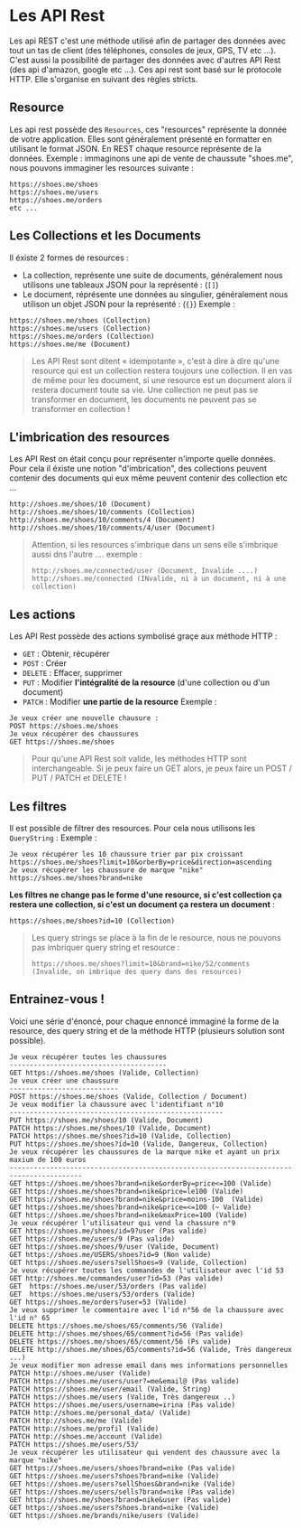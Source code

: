# Les API Rest
Les api REST c'est une méthode utilisé afin de partager des données avec tout un tas de client (des téléphones, consoles de jeux, GPS, TV etc ...). C'est aussi la possibilité de partager des données avec d'autres API Rest (des api d'amazon, google etc ...).
Ces api rest sont basé sur le protocole HTTP. Elle s'organise en suivant des règles stricts.
## Resource
Les api rest possède des `Resources`, ces "resources" représente la donnée de votre application. Elles sont généralement présenté en formatter en utilisant le format JSON.
En REST chaque resource représente de la données.
Exemple :
immaginons une api de vente de chaussute "shoes.me", nous pouvons immaginer les resources suivante :
```
https://shoes.me/shoes
https://shoes.me/users
https://shoes.me/orders
etc ...
```
## Les Collections et les Documents
Il éxiste 2 formes de resources :
- La collection, représente une suite de documents, généralement nous utilisons une tableaux JSON pour la représenté : (`[]`)
- Le document, réprésente une données au singulier, généralement nous utilison un objet JSON pour la représenté : (`{}`)
Exemple :
```
https://shoes.me/shoes (Collection)
https://shoes.me/users (Collection)
https://shoes.me/orders (Collection)
https://shoes.me/me (Document)
```
> Les API Rest sont ditent « idempotante », c'est à dire à dire qu'une resource qui est un collection restera toujours une collection. Il en vas de même pour les document, si une resource est un document alors il restera document toute sa vie.
> Une collection ne peut pas se transformer en document, les documents ne peuvent pas se transformer en collection !
## L'imbrication des resources
Les API Rest on était conçu pour représenter n'importe quelle données. Pour cela il éxiste une notion "d'imbrication", des collections peuvent contenir des documents qui eux même peuvent contenir des collection etc ...
```
http://shoes.me/shoes/10 (Document)
http://shoes.me/shoes/10/comments (Collection)
http://shoes.me/shoes/10/comments/4 (Document)
http://shoes.me/shoes/10/comments/4/user (Document)
```
> Attention, si les resources s'imbrique dans un sens elle s'imbrique aussi dns l'autre .... exemple :
>
> ```
> http://shoes.me/connected/user (Document, Invalide ....)
> http://shoes.me/connected (INvalide, ni à un document, ni à une collection)
> ```
## Les actions
Les API Rest possède des actions symbolisé graçe aux méthode HTTP :
- `GET` : Obtenir, récupérer
- `POST` : Créer
- `DELETE` : Effacer, supprimer
- `PUT` : Modifier **l'intégralité de la resource** (d'une collection ou d'un document)
- `PATCH` : Modifier **une partie de la resource**
Exemple :
```
Je veux créer une nouvelle chausure :
POST https://shoes.me/shoes
Je veux récupérer des chaussures
GET https://shoes.me/shoes
```
> Pour qu'une API Rest soit valide, les méthodes HTTP sont interchangeable. Si je peux faire un GET alors, je peux faire un POST / PUT / PATCH et DELETE !
## Les filtres
Il est possible de filtrer des resources. Pour cela nous utilisons les `QueryString` :
Exemple :
```
Je veux récupérer les 10 chaussure trier par pix croissant
https://shoes.me/shoes?limit=10&orberBy=price&direction=ascending
Je veux récupérer les chaussure de marque "nike"
https://shoes.me/shoes?brand=nike
```
**Les filtres ne change pas le forme d'une resource, si c'est collection ça restera une collection, si c'est un document ça restera un document** :
```
https://shoes.me/shoes?id=10 (Collection)
```
> Les query strings se place à la fin de le resource, nous ne pouvons pas imbriquer query string et resource :
>
> ```
> https://shoes.me/shoes?limit=10&brand=nike/52/comments (Invalide, on imbrique des query dans des resources)
> ```
## Entrainez-vous !
Voici une série d'énoncé, pour chaque ennoncé immaginé la forme de la resource, des query string et de la méthode HTTP (plusieurs solution sont possible).

```
Je veux récupérer toutes les chaussures
---------------------------------------
GET https://shoes.me/shoes (Valide, Collection)
Je veux créer une chaussure
---------------------------
POST https://shoes.me/shoes (Valide, Collection / Document)
Je veux modifier la chaussure avec l'identifiant n°10
-----------------------------------------------------
PUT https://shoes.me/shoes/10 (Valide, Document)
PATCH https://shoes.me/shoes/10 (Valide, Document)
PATCH https://shoes.me/shoes?id=10 (Valide, Collection)
PUT https://shoes.me/shoes?id=10 (Valide, Dangereux, Collection)
Je veux récupérer les chaussures de la marque nike et ayant un prix maxium de 100 euros
----------------------------------------------------------------------------------------
GET https://shoes.me/shoes?brand=nike&orderBy=price<=100 (Valide)
GET https://shoes.me/shoes?brand=nike&price=le100 (Valide)
GET https://shoes.me/shoes?brand=nike&price=moins-100  (Valide)
GET https://shoes.me/shoes?brand=nike&price=<=100 (~ Valide)
GET https://shoes.me/shoes?brand=nike&maxPrice=100 (Valide)
Je veux récupérer l'utilisateur qui vend la chassure n°9
GET https://shoes.me/shoes/id=9?user (Pas valide)
GET https://shoes.me/users/9 (Pas valide)
GET https://shoes.me/shoes/9/user (Valide, Document)
GET https://shoes.me/USERS/shoes?id=9 (Non valide)
GET https://shoes.me/users?sellShoes=9 (Valide, Collection)
Je veux récupérer toutes les commandes de l'utilisateur avec l'id 53
GET http://shoes.me/commandes/user?id=53 (Pas valide)
GET  https://shoes.me/user/53/orders (Pas valide)
GET  https://shoes.me/users/53/orders (Valide)
GET https://shoes.me/orders?user=53 (Valide)
Je veux supprimer le commentaire avec l'id n°56 de la chaussure avec l'id n° 65
DELETE https://shoes.me/shoes/65/comments/56 (Valide)
DELETE http://shoes.me/shoes/65/comment?id=56 (Pas valide)
DELETE https://shoes.me/shoes/65/comment/56 (Ps valide)
DELETE http://shoes.me/shoes/65/comments?id=56 (Valide, Très dangereux ...)
Je veux modifier mon adresse email dans mes informations personnelles
PATCH http://shoes.me/user (Valide)
PATCH https://shoes.me/users/user?=me&email@ (Pas valide)
PATCH https://shoes.me/user/email (Valide, String)
PATCH https://shoes.me/users (Valide, Très dangereux ..)
PATCH https://shoes.me/users/username=irina (Pas valide)
PATCH http://shoes.me/personal_data/ (Valide)
PATCH http://shoes.me/me (Valide)
PATCH http://shoes.me/profil (Valide)
PATCH http://shoes.me/account (Valide)
PATCH https://shoes.me/users/53/
Je veux récupérer les utilisateur qui vendent des chaussure avec la marque "nike"
GET https://shoes.me/users/shoes?brand=nike (Pas valide)
GET https://shoes.me/users?shoes?brand=nike (Valide)
GET https://shoes.me/users?sellShoes&brand=nike (Valide)
GET https://shoes.me/users/sells?brand=nike (Pas valide)
GET https://shoes.me/shoes?brand=nike&user (Pas valide)
GET https://shoes.me/users?shoes.brand=nike (Valide)
GET https://shoes.me/brands/nike/users (Valide)
```